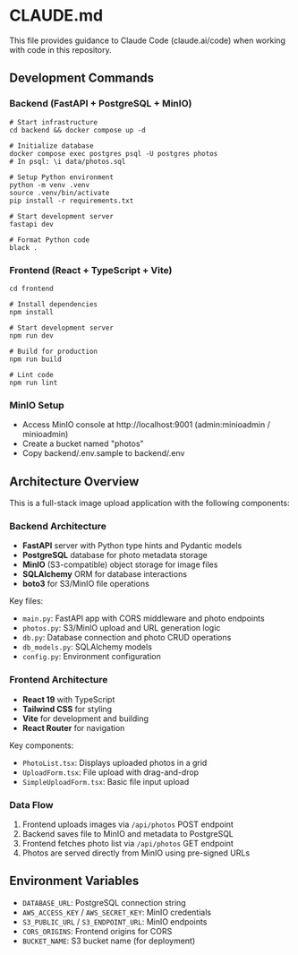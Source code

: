# CLAUDE.md

This file provides guidance to Claude Code (claude.ai/code) when working with code in this repository.

## Development Commands

### Backend (FastAPI + PostgreSQL + MinIO)
```shell
# Start infrastructure
cd backend && docker compose up -d

# Initialize database
docker compose exec postgres psql -U postgres photos
# In psql: \i data/photos.sql

# Setup Python environment
python -m venv .venv
source .venv/bin/activate
pip install -r requirements.txt

# Start development server
fastapi dev

# Format Python code
black .
```

### Frontend (React + TypeScript + Vite)
```shell
cd frontend

# Install dependencies
npm install

# Start development server
npm run dev

# Build for production
npm run build

# Lint code
npm run lint
```

### MinIO Setup
- Access MinIO console at http://localhost:9001 (admin:minioadmin / minioadmin)
- Create a bucket named "photos"
- Copy backend/.env.sample to backend/.env

## Architecture Overview

This is a full-stack image upload application with the following components:

### Backend Architecture
- **FastAPI** server with Python type hints and Pydantic models
- **PostgreSQL** database for photo metadata storage
- **MinIO** (S3-compatible) object storage for image files
- **SQLAlchemy** ORM for database interactions
- **boto3** for S3/MinIO file operations

Key files:
- `main.py`: FastAPI app with CORS middleware and photo endpoints
- `photos.py`: S3/MinIO upload and URL generation logic
- `db.py`: Database connection and photo CRUD operations
- `db_models.py`: SQLAlchemy models
- `config.py`: Environment configuration

### Frontend Architecture
- **React 19** with TypeScript
- **Tailwind CSS** for styling
- **Vite** for development and building
- **React Router** for navigation

Key components:
- `PhotoList.tsx`: Displays uploaded photos in a grid
- `UploadForm.tsx`: File upload with drag-and-drop
- `SimpleUploadForm.tsx`: Basic file input upload

### Data Flow
1. Frontend uploads images via `/api/photos` POST endpoint
2. Backend saves file to MinIO and metadata to PostgreSQL
3. Frontend fetches photo list via `/api/photos` GET endpoint
4. Photos are served directly from MinIO using pre-signed URLs

## Environment Variables
- `DATABASE_URL`: PostgreSQL connection string
- `AWS_ACCESS_KEY` / `AWS_SECRET_KEY`: MinIO credentials
- `S3_PUBLIC_URL` / `S3_ENDPOINT_URL`: MinIO endpoints
- `CORS_ORIGINS`: Frontend origins for CORS
- `BUCKET_NAME`: S3 bucket name (for deployment)
